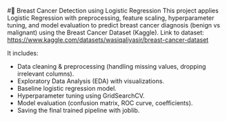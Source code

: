 #🧬 Breast Cancer Detection using Logistic Regression
This project applies Logistic Regression with preprocessing, feature scaling, hyperparameter tuning, and model evaluation to predict breast cancer diagnosis (benign vs malignant) using the Breast Cancer Dataset (Kaggle).
Link to dataset: https://www.kaggle.com/datasets/wasiqaliyasir/breast-cancer-dataset

It includes:
- Data cleaning & preprocessing (handling missing values, dropping irrelevant columns).
- Exploratory Data Analysis (EDA) with visualizations.
- Baseline logistic regression model.
- Hyperparameter tuning using GridSearchCV.
- Model evaluation (confusion matrix, ROC curve, coefficients).
- Saving the final trained pipeline with joblib.
